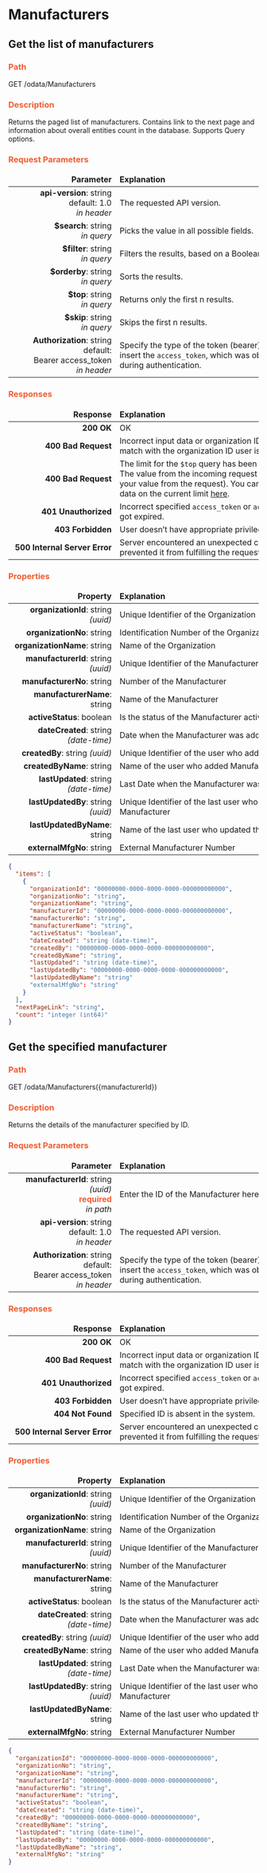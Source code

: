 # Manufacturers
## Get the list of manufacturers

### <span style="color: #F05D30">Path</span>
GET /odata/Manufacturers

### <span style="color: #F05D30">Description</span>
Returns the paged list of manufacturers. Contains link to the next page and information about overall entities count in the database. Supports Query options.

### <span style="color: #F05D30">Request Parameters</span>
<style>
td, th {
   border: none!important;
}
</style>
| <div style="width:200px">Parameter</div>|<div style="width:380px">Explanation</div>|                       
|-----:|:-------|
|**api-version**: string default: 1.0 <br> *in header*| The requested API version.|      
|**$search**: string <br> *in query*  | Picks the value in all possible fields.|  
|**$filter**: string <br> *in query* | Filters the results, based on a Boolean condition.|
|**$orderby**: string <br> *in query* | Sorts the results.|
|**$top**: string  <br> *in query* | Returns only the first n results.|
|**$skip**: string <br> *in query*| Skips the first n results.|
|**Authorization**: string default: <br> Bearer access_token <br> *in header* | Specify the type of the token (bearer) and then insert the ```access_token```, which was obtained during authentication.|

### <span style="color: #F05D30">Responses</span>
<style>
td, th {
   border: none!important;
}
</style>
| <div style="width:200px">Response </div>|<div style="width:380px">Explanation</div>|                      
|-----:|:-------|
|**200 OK**|OK|      
|**400 Bad Request**|Incorrect input data or organization ID does not match with the organization ID user is logged in.|
|**400 Bad Request** | The limit for the ```$top``` query has been exceeded. The value from the incoming request is 'N' (N is your value from the request). You can find the data on the current limit [here](Options_and_Limitations.md#top-and-skip).
|**401 Unauthorized**|Incorrect specified ```access_token``` or ```access_token``` got expired.|
|**403 Forbidden**|User doesn’t have appropriate privileges.|
|**500 Internal Server Error**|Server encountered an unexpected condition that prevented it from fulfilling the request.|

### <span style="color: #F05D30">Properties</span>
<style>
td, th {
   border: none!important;
}
</style>
| <div style="width:200px">Property </div>|<div style="width:420px">Explanation</div>|                      
|-----:|:-------|
|**organizationId**: string *(uuid)* | Unique Identifier of the Organization |
|**organizationNo**: string | Identification Number of the Organization |
|**organizationName**: string | Name of the Organization |
|**manufacturerId**: string *(uuid)* | Unique Identifier of the Manufacturer |
|**manufacturerNo**: string | Number of the Manufacturer |
|**manufacturerName**: string | Name of the Manufacturer |
|**activeStatus**: boolean | Is the status of the Manufacturer active or not? |
|**dateCreated**: string *(date-time)* | Date when the Manufacturer was added |
|**createdBy**: string *(uuid)* | Unique Identifier of the user who added Manufacturer |
|**createdByName**: string | Name of the user who added Manufacturer |
|**lastUpdated**: string *(date-time)* | Last Date when the Manufacturer was updated |
|**lastUpdatedBy**: string *(uuid)* | Unique Identifier of the last user who updated the Manufacturer |
|**lastUpdatedByName**: string | Name of the last user who updated the Manufacturer |
|**externalMfgNo**: string | External Manufacturer Number |


``` json title="Response Content-types: APPLICATION/JSON, APPLICATION/XML<br>Response Example (200 OK)"
{
  "items": [
    {
      "organizationId": "00000000-0000-0000-0000-000000000000",
      "organizationNo": "string",
      "organizationName": "string",
      "manufacturerId": "00000000-0000-0000-0000-000000000000",
      "manufacturerNo": "string",
      "manufacturerName": "string",
      "activeStatus": "boolean",
      "dateCreated": "string (date-time)",
      "createdBy": "00000000-0000-0000-0000-000000000000",
      "createdByName": "string",
      "lastUpdated": "string (date-time)",
      "lastUpdatedBy": "00000000-0000-0000-0000-000000000000",
      "lastUpdatedByName": "string"
      "externalMfgNo": "string"
    }
  ],
  "nextPageLink": "string",
  "count": "integer (int64)"
}
```

## Get the specified manufacturer

### <span style="color: #F05D30">Path</span>
GET /odata/Manufacturers({manufacturerId})

### <span style="color: #F05D30">Description</span>
Returns the details of the manufacturer specified by ID.

### <span style="color: #F05D30">Request Parameters</span>
<style>
td, th {
   border: none!important;
}
</style>
|  <div style="width:200px">Parameter</div>  |  <div style="width:380px">Explanation</div>  |                      
|-----:|:-------|
|**manufacturerId**: string *(uuid)* <br> <span style="color: #F05D30">**required**</span> <br> *in path* | Enter the ID of the Manufacturer here.|
|**api-version**: string default: 1.0 <br> *in header*| The requested API version.|   
|**Authorization**: string default: <br> Bearer access_token <br> *in header* |Specify the type of the token (bearer) and then insert the ```access_token```, which was obtained during authentication.|

### <span style="color: #F05D30">Responses</span>
<style>
td, th {
   border: none!important;
}
</style>
| <div style="width:200px">Response </div>|<div style="width:380px">Explanation</div>|                      
|-----:|:-------|
|**200 OK**|OK|      
|**400 Bad Request**|Incorrect input data or organization ID does not match with the organization ID user is logged in.|
|**401 Unauthorized**|Incorrect specified ```access_token``` or ```access_token``` got expired.|
|**403 Forbidden**|User doesn’t have appropriate privileges.|
|**404 Not Found** | Specified ID is absent in the system. |
|**500 Internal Server Error**|Server encountered an unexpected condition that prevented it from fulfilling the request.|

### <span style="color: #F05D30">Properties</span>
<style>
td, th {
   border: none!important;
}
</style>
| <div style="width:200px">Property </div>|<div style="width:420px">Explanation</div>|                      
|-----:|:-------|
|**organizationId**: string *(uuid)* | Unique Identifier of the Organization |
|**organizationNo**: string | Identification Number of the Organization |
|**organizationName**: string | Name of the Organization |
|**manufacturerId**: string *(uuid)* | Unique Identifier of the Manufacturer |
|**manufacturerNo**: string | Number of the Manufacturer |
|**manufacturerName**: string | Name of the Manufacturer |
|**activeStatus**: boolean | Is the status of the Manufacturer active or not? |
|**dateCreated**: string *(date-time)* | Date when the Manufacturer was added |
|**createdBy**: string *(uuid)* | Unique Identifier of the user who added Manufacturer |
|**createdByName**: string | Name of the user who added Manufacturer |
|**lastUpdated**: string *(date-time)* | Last Date when the Manufacturer was updated |
|**lastUpdatedBy**: string *(uuid)* | Unique Identifier of the last user who updated the Manufacturer |
|**lastUpdatedByName**: string | Name of the last user who updated the Manufacturer |
|**externalMfgNo**: string | External Manufacturer Number |

``` json title="Response Content-types: APPLICATION/JSON, APPLICATION/XML<br>Response Example (200 OK)"
{
  "organizationId": "00000000-0000-0000-0000-000000000000",
  "organizationNo": "string",
  "organizationName": "string",
  "manufacturerId": "00000000-0000-0000-0000-000000000000",
  "manufacturerNo": "string",
  "manufacturerName": "string",
  "activeStatus": "boolean",
  "dateCreated": "string (date-time)",
  "createdBy": "00000000-0000-0000-0000-000000000000",
  "createdByName": "string",
  "lastUpdated": "string (date-time)",
  "lastUpdatedBy": "00000000-0000-0000-0000-000000000000",
  "lastUpdatedByName": "string",
  "externalMfgNo": "string"
}
```
